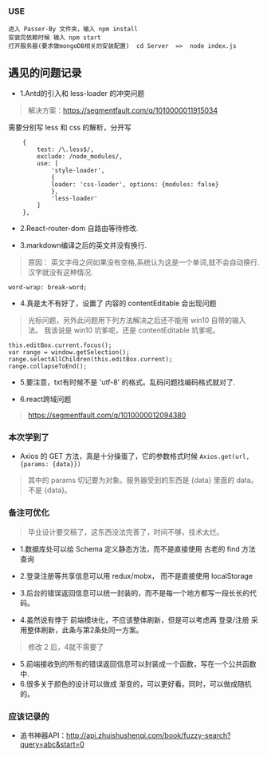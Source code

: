 ### USE

```
进入 Passer-By 文件夹，输入 npm install
安装完依赖时候 输入 npm start
打开服务器(要求做mongoDB相关的安装配置)  cd Server  =>  node index.js
```


## 遇见的问题记录

* 1.Antd的引入和 less-loader 的冲突问题
> 解决方案：https://segmentfault.com/q/1010000011915034

需要分别写 less 和 css 的解析，分开写
```
    {
        test: /\.less$/,
        exclude: /node_modules/,
        use: [
            'style-loader',
            {
            loader: 'css-loader', options: {modules: false}
            },
            'less-loader'
        ]
    },
```

* 2.React-router-dom 自路由等待修改.

* 3.markdown编译之后的英文并没有换行.
> 原因： 英文字母之间如果没有空格,系统认为这是一个单词,就不会自动换行.汉字就没有这种情况.

```
word-wrap: break-word;
```

* 4.真是太不有好了，设置了 内容的 contentEditable 会出现问题
> 光标问题，另外此问题用下列方法解决之后还不能用 win10 自带的输入法。
我该说是  win10 坑爹呢，还是 contentEditable 坑爹呢。

```
this.editBox.current.focus();  
var range = window.getSelection();
range.selectAllChildren(this.editBox.current); 
range.collapseToEnd();
```

* 5.要注意，txt有时候不是 'utf-8' 的格式。乱码问题找编码格式就对了.

* 6.react跨域问题
> https://segmentfault.com/q/1010000012094380


### 本次学到了

* Axios 的 GET 方法，真是十分操蛋了，它的参数格式时候   `Axios.get(url, {params: {data}})`
> 其中的 params 切记要为对象。服务器受到的东西是  {data} 里面的 data。不是 {data}。


### 备注可优化
> 毕业设计要交稿了，这东西没法完善了，时间不够，技术太烂。

* 1.数据库处可以给 Schema 定义静态方法，而不是直接使用 古老的 find 方法查询
* 2.登录注册等共享信息可以用 redux/mobx， 而不是直接使用 localStorage
* 3.后台的错误返回信息可以统一封装的，而不是每一个地方都写一段长长的代码。

* 4.虽然说有悖于 前端模块化，不应该整体刷新，但是可以考虑再 登录/注册 采用整体刷新，此条与第2条处同一方案。
> 修改 2 后，4就不需要了

* 5.前端接收到的所有的错误返回信息可以封装成一个函数，写在一个公共函数中.
* 6.很多关于颜色的设计可以做成 渐变的，可以更好看。同时，可以做成随机的。

### 应该记录的

* 追书神器API：http://api.zhuishushenqi.com/book/fuzzy-search?query=abc&start=0
